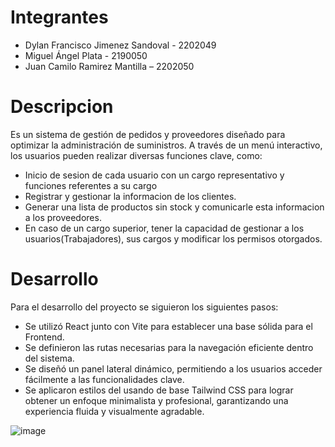 # Integrantes
* Dylan Francisco Jimenez Sandoval - 2202049
* Miguel Ángel Plata - 2190050 
* Juan Camilo Ramirez Mantilla – 2202050


# Descripcion

Es un sistema de gestión de pedidos y proveedores diseñado para optimizar la administración de suministros. A través de un menú interactivo, los usuarios pueden realizar diversas funciones clave, como:
* Inicio de sesion de cada usuario con un cargo representativo y funciones referentes a su cargo
* Registrar y gestionar la informacion de los clientes.
* Generar una lista de productos sin stock y comunicarle esta informacion a los proveedores.
* En caso de un cargo superior, tener la capacidad de gestionar a los usuarios(Trabajadores), sus cargos y modificar los permisos otorgados.

# Desarrollo
Para el desarrollo del proyecto se siguieron los siguientes pasos:
* Se utilizó React junto con Vite para establecer una base sólida para el Frontend.
* Se definieron las rutas necesarias para la navegación eficiente dentro del sistema.
* Se diseñó un panel lateral dinámico, permitiendo a los usuarios acceder fácilmente a las funcionalidades clave.
* Se aplicaron estilos del usando de base Tailwind CSS para lograr obtener un enfoque minimalista y profesional, garantizando una experiencia fluida y visualmente agradable.

![image](https://github.com/user-attachments/assets/7c7d66da-0072-4a36-9487-ff8cdacb57c3)



